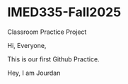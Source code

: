 # IMED335-Fall2025
Classroom Practice Project

Hi, Everyone,

This is our first Github Practice.

Hey, I am Jourdan

